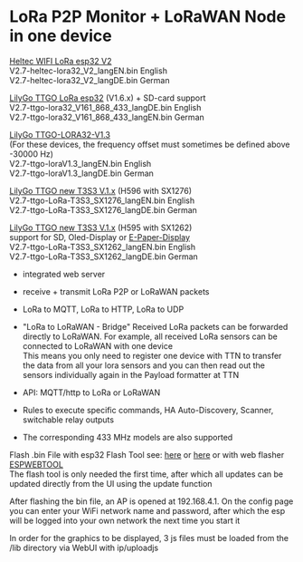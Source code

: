 # LoRa P2P Monitor + LoRaWAN Node in one device
[Heltec WIFI LoRa esp32 V2](https://resource.heltec.cn/download/Manual%20Old/WiFi%20Lora32Manual.pdf)    
V2.7-heltec-lora32_V2_langEN.bin  English   
V2.7-heltec-lora32_V2_langDE.bin  German

[LilyGo TTGO LoRa esp32](https://github.com/LilyGO/TTGO-LoRa32-V2.1) (V1.6.x) + SD-card support      
V2.7-ttgo-lora32_V161_868_433_langDE.bin  English   
V2.7-ttgo-lora32_V161_868_433_langEN.bin  German

[LilyGo TTGO-LORA32-V1.3](https://github.com/LilyGO/TTGO-LORA32/tree/LilyGO-V1.3-868)      
(For these devices, the frequency offset must sometimes be defined above -30000 Hz)      
V2.7-ttgo-loraV1.3_langEN.bin  English   
V2.7-ttgo-loraV1.3_langDE.bin  German

[LilyGo TTGO new T3S3 V.1.x](https://www.lilygo.cc/products/t3s3-v1-0?variant=42586879688885) (H596 with SX1276)   
V2.7-ttgo-LoRa-T3S3_SX1276_langEN.bin English   
V2.7-ttgo-LoRa-T3S3_SX1276_langDE.bin German 

[LilyGo TTGO new T3S3 V.1.x](https://www.lilygo.cc/products/t3s3-v1-0?variant=42586879721653) (H595 with SX1262)   
support for SD, Oled-Display or [E-Paper-Display](https://www.bastelgarage.ch/lora/lora-kits-boards/lilygo-lora-t3s3-e-paper-esp32-s3-868mhz-sx1262)   
V2.7-ttgo-LoRa-T3S3_SX1262_langEN.bin English   
V2.7-ttgo-LoRa-T3S3_SX1262_langDE.bin German  


   
* integrated web server
  
* receive + transmit LoRa P2P or LoRaWAN packets

* LoRa to MQTT, LoRa to HTTP, LoRa to UDP

* "LoRa to LoRaWAN - Bridge" Received LoRa packets can be forwarded directly to LoRaWAN. For example, all received LoRa sensors can be connected to LoRaWAN with one device   
  This means you only need to register one device with TTN to transfer the data from all your lora sensors and you can then read out the sensors individually again in the Payload formatter at TTN

* API: MQTT/http to LoRa or LoRaWAN

* Rules to execute specific commands, HA Auto-Discovery, Scanner, switchable relay outputs
  
* The corresponding 433 MHz models are also supported

Flash .bin File with esp32 Flash Tool see: [here](https://www.aeq-web.com/esp32-flash-tool-exported-program-upload-bin-hex-file/?lang=en) or [here](Flash-Instructions/Flash-Instructions.pdf)  or with web flasher [ESPWEBTOOL](https://esp.huhn.me/)  
The flash tool is only needed the first time, after which all updates can be updated directly from the UI using the update function

After flashing the bin file, an AP is opened at 192.168.4.1. On the config page you can enter your WiFi network name and password, after which the esp will be logged into your own network the next time you start it

In order for the graphics to be displayed, 3 js files must be loaded from the /lib directory via WebUI with ip/uploadjs

